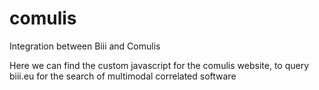 # comulis
Integration between Biii and Comulis

Here we can find the custom javascript for the comulis website, to query biii.eu for the search of multimodal correlated software
